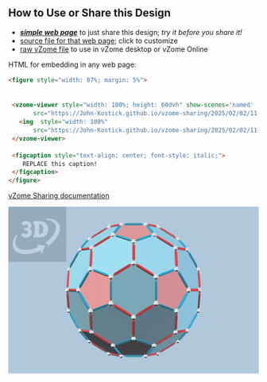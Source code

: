 
## How to Use or Share this Design

 - [***simple web page***](<https://John-Kostick.github.io/vzome-sharing/2025/02/02/11-59-38-Pentakis-Icosidodecahedra/>) to just share this design; *try it before you share it!*
 - [source file for that web page](<https://github.com/John-Kostick/vzome-sharing/edit/main/2025/02/02/11-59-38-Pentakis-Icosidodecahedra/index.md>); click to customize
 - [raw vZome file](<https://raw.githubusercontent.com/John-Kostick/vzome-sharing/main/2025/02/02/11-59-38-Pentakis-Icosidodecahedra/Pentakis-Icosidodecahedra.vZome>) to use in vZome desktop or vZome Online
 
 HTML for embedding in any web page:
 ```html
<figure style="width: 87%; margin: 5%">
  
  
  <vzome-viewer style="width: 100%; height: 60dvh" show-scenes='named'
        src="https://John-Kostick.github.io/vzome-sharing/2025/02/02/11-59-38-Pentakis-Icosidodecahedra/Pentakis-Icosidodecahedra.vZome" >
    <img  style="width: 100%"
        src="https://John-Kostick.github.io/vzome-sharing/2025/02/02/11-59-38-Pentakis-Icosidodecahedra/Pentakis-Icosidodecahedra.png" >
  </vzome-viewer>

  <figcaption style="text-align: center; font-style: italic;">
     REPLACE this caption!
  </figcaption>
</figure>

 ```

[vZome Sharing documentation](https://vzome.github.io/vzome/sharing.html#how-it-works)

![Image](<Pentakis-Icosidodecahedra.png>)


